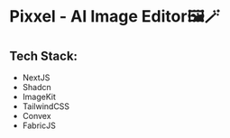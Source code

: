 # Pixxel - AI Image Editor🖼️🪄

## Tech Stack:

- NextJS
- Shadcn
- ImageKit
- TailwindCSS
- Convex
- FabricJS
